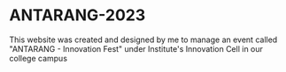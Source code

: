 # ANTARANG-2023
 This website was created and designed by me to manage an event called "ANTARANG - Innovation Fest" under Institute's Innovation Cell in our college campus
